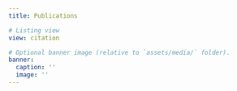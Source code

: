 ```yaml
---
title: Publications

# Listing view
view: citation

# Optional banner image (relative to `assets/media/` folder).
banner:
  caption: ''
  image: ''
---
```


<style>
/* 减小整个页面的字体大小 */
.page-body {
  font-size: 0.85em !important;
}

/* 减小标题字体大小 */
.page-body h1 {
  font-size: 1.6em !important;
}

.page-body h2 {
  font-size: 1.4em !important;
}

.page-body h3 {
  font-size: 1.2em !important;
}

/* 减小段落和列表字体大小 */
.page-body p, 
.page-body li, 
.page-body td, 
.page-body th, 
.page-body blockquote {
  font-size: 0.85em !important;
}

/* 减小代码块字体大小 */
.page-body pre, 
.page-body code {
  font-size: 0.8em !important;
}
</style>